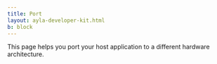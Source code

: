 ```yaml
---
title: Port
layout: ayla-developer-kit.html
b: block
---
```


This page helps you port your host application to a different hardware architecture.